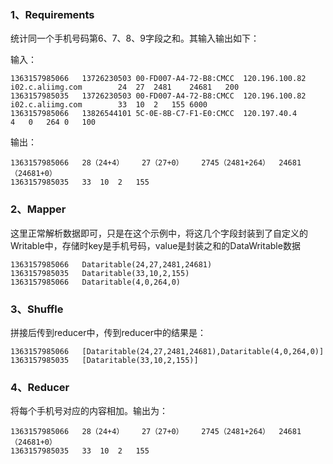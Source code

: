 ### 1、Requirements
统计同一个手机号码第6、7、8、9字段之和。其输入输出如下：

输入：
```
1363157985066	13726230503	00-FD007-A4-72-B8:CMCC	120.196.100.82	i02.c.aliimg.com		24	27	2481	24681	200
1363157985035	13726230503	00-FD007-A4-72-B8:CMCC	120.196.100.82	i02.c.aliimg.com		33	10	2	155	6000
1363157985066	13826544101	5C-0E-8B-C7-F1-E0:CMCC	120.197.40.4			4	0	264	0	100
```

输出：
```
1363157985066	28（24+4）	27（27+0）	2745（2481+264）	24681（24681+0）
1363157985035	33	10	2	155
```

### 2、Mapper
这里正常解析数据即可，只是在这个示例中，将这几个字段封装到了自定义的Writable中，存储时key是手机号码，value是封装之和的DataWritable数据
```
1363157985066	Dataritable(24,27,2481,24681)
1363157985035	Dataritable(33,10,2,155)
1363157985066	Dataritable(4,0,264,0)
```


### 3、Shuffle
拼接后传到reducer中，传到reducer中的结果是：
```
1363157985066	[Dataritable(24,27,2481,24681),Dataritable(4,0,264,0)]
1363157985035	[Dataritable(33,10,2,155)]
```

### 4、Reducer
将每个手机号对应的内容相加。输出为：
```
1363157985066	28（24+4）	27（27+0）	2745（2481+264）	24681（24681+0）
1363157985035	33	10	2	155
```


